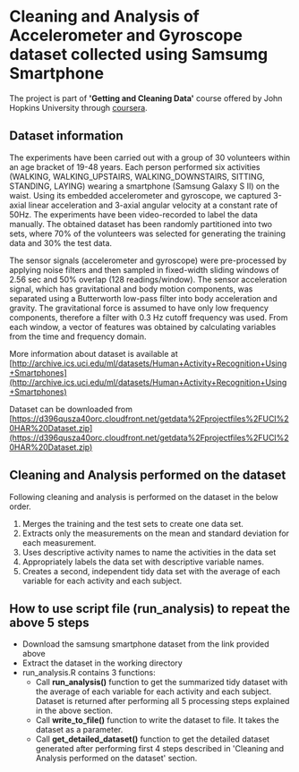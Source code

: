 # Cleaning and Analysis of Accelerometer and Gyroscope dataset collected using Samsumg Smartphone 

The project is part of **'Getting and Cleaning Data'** course offered by John Hopkins University through [coursera](https://class.coursera.org/getdata-006).

## Dataset information
The experiments have been carried out with a group of 30 volunteers within an age bracket of 19-48 years. Each person performed six activities (WALKING, WALKING_UPSTAIRS, WALKING_DOWNSTAIRS, SITTING, STANDING, LAYING) wearing a smartphone (Samsung Galaxy S II) on the waist. Using its embedded accelerometer and gyroscope, we captured 3-axial linear acceleration and 3-axial angular velocity at a constant rate of 50Hz. The experiments have been video-recorded to label the data manually. The obtained dataset has been randomly partitioned into two sets, where 70% of the volunteers was selected for generating the training data and 30% the test data.

The sensor signals (accelerometer and gyroscope) were pre-processed by applying noise filters and then sampled in fixed-width sliding windows of 2.56 sec and 50% overlap (128 readings/window). The sensor acceleration signal, which has gravitational and body motion components, was separated using a Butterworth low-pass filter into body acceleration and gravity. The gravitational force is assumed to have only low frequency components, therefore a filter with 0.3 Hz cutoff frequency was used. From each window, a vector of features was obtained by calculating variables from the time and frequency domain. 

More information about dataset is available at [http://archive.ics.uci.edu/ml/datasets/Human+Activity+Recognition+Using+Smartphones](http://archive.ics.uci.edu/ml/datasets/Human+Activity+Recognition+Using+Smartphones)

Dataset can be downloaded from [https://d396qusza40orc.cloudfront.net/getdata%2Fprojectfiles%2FUCI%20HAR%20Dataset.zip](https://d396qusza40orc.cloudfront.net/getdata%2Fprojectfiles%2FUCI%20HAR%20Dataset.zip)

## Cleaning and Analysis performed on the dataset
Following cleaning and analysis is performed on the dataset in the below order.

1. Merges the training and the test sets to create one data set.
2. Extracts only the measurements on the mean and standard deviation for each measurement. 
3. Uses descriptive activity names to name the activities in the data set
4. Appropriately labels the data set with descriptive variable names. 
5. Creates a second, independent tidy data set with the average of each variable for each activity and each subject.

## How to use script file (run_analysis) to repeat the above 5 steps
* Download the samsung smartphone dataset from the link provided above
* Extract the dataset in the working directory
* run_analysis.R contains 3 functions:
  * Call **run_analysis()** function to get the summarized tidy dataset with the average of each variable for each activity and each subject. Dataset is returned after performing all 5 processing steps explained in the above section.
  * Call **write_to_file()** function to write the dataset to file. It takes the dataset as a parameter.
  * Call **get_detailed_dataset()** function to get the detailed dataset generated after performing first 4 steps described in 'Cleaning and Analysis performed on the dataset' section.